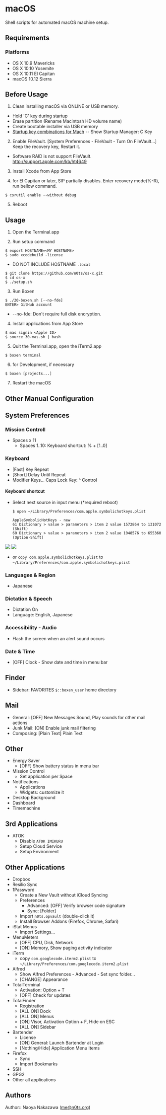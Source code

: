 macOS
===================================
Shell scripts for automated macOS machine setup.


Requirements
------------

### Platforms

- OS X 10.9 Mavericks
- OS X 10.10 Yosemite
- OS X 10.11 El Capitan
- macOS 10.12 Sierra


Before Usage
-----

1. Clean installing macOS via ONLINE or USB memory.
  - Hold 'C' key during startup
  - Erase partition (Rename Macintosh HD volume name)
  - Create bootable installer via USB memory
  - [Startup key combinations for Mach](https://support.apple.com/en-ap/HT201255)
  -- Show Startup Manager: C Key

2. Enable FileVault. [System Preferences - FileVault - Turn On FileVault...]
  Keep the recovery key, Restart it.
  * Software RAID is not support FileVault.
  http://support.apple.com/kb/ht4649

3. Install Xcode from App Store

4. for El Capitan or later, SIP partially disables. Enter recovery mode(%-R), run bellow command.
  ```
$ csrutil enable --without debug
  ```

5. Reboot


Usage
-----

1. Open the Terminal.app

2. Run setup command
  ```
$ export HOSTNAME=<MY HOSTNAME>
$ sudo xcodebuild -license
  ```
  * DO NOT INCLUDE HOSTNAME `.local`

  ```
$ git clone https://github.com/n0ts/os-x.git
$ cd os-x
$ ./setup.sh
  ```

3. Run Boxen
  ```
$ ./20-boxen.sh [--no-fde]
ENTER> GitHub account
  ```
  - --no-fde: Don't require full disk encryption.

4. Install applications from App Store
  ```
$ mas signin <Apple ID>
$ source 30-mas.sh | bash
  ```

5. Quit the Terminal.app, open the iTerm2.app
  ```
$ boxen terminal
  ```

6. for Development, if necessary
  ```
$ boxen [projects...]
  ```

7. Restart the macOS


Other Manual Configuration
-----

## System Preferences

### Mission Controll

- Spaces x 11
  - Spaces 1..10: Keyboard shortcut: % + [1..0]

### Keyboard

- [Fast] Key Repeat
- [Short] Delay Until Repeat
- Modifier Keys... Caps Lock Key: ^ Control

#### Keyboard shortcut

- Select next source in input menu (*required reboot)
    ```
  $ open ~/Library/Preferences/com.apple.symbolichotkeys.plist

  AppleSymbolicHotKeys - new
    61 Dictionary > value > parameters > item 2 value 1572864 to 131072 (Shift)
    60 Dictionary > value > parameters > item 2 value 1048576 to 655360 (Option-Shift)
    ```

<img src="images/key_60.jpg">
<img src="images/key_61.jpg">

  - or `copy com.apple.symbolichotkeys.plist` to `~/Library/Preferences/com.apple.symbolichotkeys.plist`

### Languages & Region

- Japanese

### Dictation & Speech

- Dictation On
- Language: English, Japanese

### Accessibility - Audio

- Flash the screen when an alert sound occurs

### Date & Time
- [OFF] Clock - Show date and time in menu bar


## Finder

- Sidebar: FAVORITES `$::boxen_user` home directory


## Mail

- General: [OFF] New Messages Sound, Play sounds for other mail actions
- Junk Mail: [ON] Enable junk mail filtering
- Composing: [Plain Text] Plain Text


## Other

- Energy Saver
  - [OFF] Show battery status in menu bar
- Mission Control
  - Set application per Space
- Notifications
  - Applications
  - Widgets: customize it
- Desktop Background
- Dashboard
- Timemachine


3rd Applications
---

- ATOK
  - Disable `ATOK IMIKURU`
  - Setup Cloud Service
  - Setup Environment


Other Applications
-----

- Dropbox
- Resilio Sync
- 1Password
  - Create a New Vault without iCloud Syncing
  - Preferences
    - Advanced: [OFF] Verify browser code signature
    - Sync: [Folder]
  - Import `n0ts.opvault` (double-click it)
  - Install Browser Addons (Firefox, Chrome, Safari)
- iStat Menus
  - Import Settings...
- MenuMeters
  - [OFF] CPU, Disk, Network
  - [ON] Memory, Show paging activity indicator
- iTerm
  - copy `com.googlecode.iterm2.plist` to `~/Library/Preferences/com.googlecode.iterm2.plist`
- Alfred
  - Show Alfred Preferences - Advanced - Set sync folder...
  - [CHANGE] Appearance
- TotalTerminal
  - Activation: Option + T
  - [OFF] Check for updates
- TotalFinder
  - Registration
  - [ALL ON] Dock
  - [ALL ON] Menus
  - [ON] Visor, Activation Option + F, Hide on ESC
  - [ALL ON] Sidebar
- Bartender
  - License
  - [ON] General: Launch Bartender at Login
  - [Nothing/Hide] Application Menu Items
- Firefox
  - Sync
  - Import Bookmarks
- SSH
- GPG2
- Other all applications


Authors
-------------------
Author:: Naoya Nakazawa (<me@n0ts.org>)
